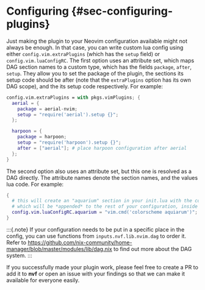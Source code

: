 # Configuring {#sec-configuring-plugins}

Just making the plugin to your Neovim configuration available might not always
be enough. In that case, you can write custom lua config using either
`config.vim.extraPlugins` (which has the `setup` field) or
`config.vim.luaConfigRC`. The first option uses an attribute set, which maps DAG
section names to a custom type, which has the fields `package`, `after`,
`setup`. They allow you to set the package of the plugin, the sections its setup
code should be after (note that the `extraPlugins` option has its own DAG
scope), and the its setup code respectively. For example:

```nix
config.vim.extraPlugins = with pkgs.vimPlugins; {
  aerial = {
    package = aerial-nvim;
    setup = "require('aerial').setup {}";
  };

  harpoon = {
    package = harpoon;
    setup = "require('harpoon').setup {}";
    after = ["aerial"]; # place harpoon configuration after aerial
  };
}
```

The second option also uses an attribute set, but this one is resolved as a DAG
directly. The attribute names denote the section names, and the values lua code.
For example:

```nix
{
  # this will create an "aquarium" section in your init.lua with the contents of your custom config
  # which will be *appended* to the rest of your configuration, inside your init.vim
  config.vim.luaConfigRC.aquarium = "vim.cmd('colorscheme aquiarum')";
}
```

:::{.note}
If your configuration needs to be put in a specific place in the config, you
can use functions from `inputs.nvf.lib.nvim.dag` to order it. Refer to
https://github.com/nix-community/home-manager/blob/master/modules/lib/dag.nix
to find out more about the DAG system.
:::

If you successfully made your plugin work, please feel free to create a PR to
add it to **nvf** or open an issue with your findings so that we can make it
available for everyone easily.
